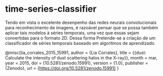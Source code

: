 # time-series-classifier
Tendo em vista o excelente desenpenho das redes neurais convolucionais para reconhecimento de imagens, é razoável pensar que se possa também aplicar tais modelos à séries temporais, uma vez que essas sejam convertidas 
para o formato 2D. Dessa forma 
Pretende-se a criação de um classificador de séries temporais baseado em algoritmos de aprendizado.


@misc{lia_corrales_2015_15991,
    author       = {Lia Corrales},
    title        = {{dust: Calculate the intensity of dust scattering halos in the X-ray}},
    month        = mar,
    year         = 2015,
    doi          = {10.5281/zenodo.15991},
    version      = {1.0},
    publisher    = {Zenodo},
    url          = {https://doi.org/10.5281/zenodo.15991}
    }

